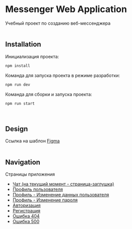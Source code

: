 # Messenger Web Application
Учебный проект по созданию веб-мессенджера<br><br>

## Installation

Инициализация проекта:

```bash
npm install
```

Команда для запуска проекта в режиме разработки:

```bash
npm run dev
```
Команда для сборки и запуска проекта:

```bash
npm run start
```
<br>

## Design

Cсылка на шаблон [Figma](https://www.figma.com/file/qQvGNXLFQOs0kRQyZryphm/Messenger-Web-App?type=design&node-id=0-1&mode=design&t=3KHG76uU5S0Fl3cz-0)<br><br>

## Navigation

Страницы приложения
- [Чат (на текущий момент - страница-заглушка)](https://deploy--bright-granita-b4b21a.netlify.app/)
- [Профиль пользователя](https://deploy--bright-granita-b4b21a.netlify.app/pages/profile/profile)
- [Профиль - Изменение данных пользователя](https://bright-granita-b4b21a.netlify.app/pages/profile/edit/data.html)
- [Профиль - Изменение пароля](https://bright-granita-b4b21a.netlify.app/pages/profile/edit/password.html)
- [Авторизация](https://deploy--bright-granita-b4b21a.netlify.app/pages/login/login)
- [Регистрация](https://deploy--bright-granita-b4b21a.netlify.app/pages/signin/signin)
- [Ошибка 404](https://deploy--bright-granita-b4b21a.netlify.app/pages/errors/404)
- [Ошибка 500](https://deploy--bright-granita-b4b21a.netlify.app/pages/errors/500)
